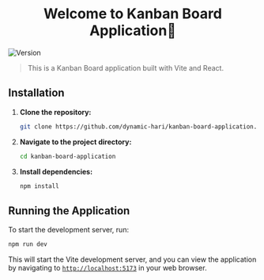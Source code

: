 <h1 align="center">Welcome to Kanban Board Application👋</h1>
<p>
  <img alt="Version" src="https://img.shields.io/badge/version-0.1.0-blue.svg?cacheSeconds=2592000" />
</p>

> This is a Kanban Board application built with Vite and React.

## Installation

1. **Clone the repository:**

   ```bash
   git clone https://github.com/dynamic-hari/kanban-board-application.git
   ```

2. **Navigate to the project directory:**

   ```bash
   cd kanban-board-application
   ```

3. **Install dependencies:**

   ```bash
   npm install
   ```

## Running the Application

To start the development server, run:

```bash
npm run dev
```

This will start the Vite development server, and you can view the application by navigating to [`http://localhost:5173`](http://localhost:5173/) in your web browser.
